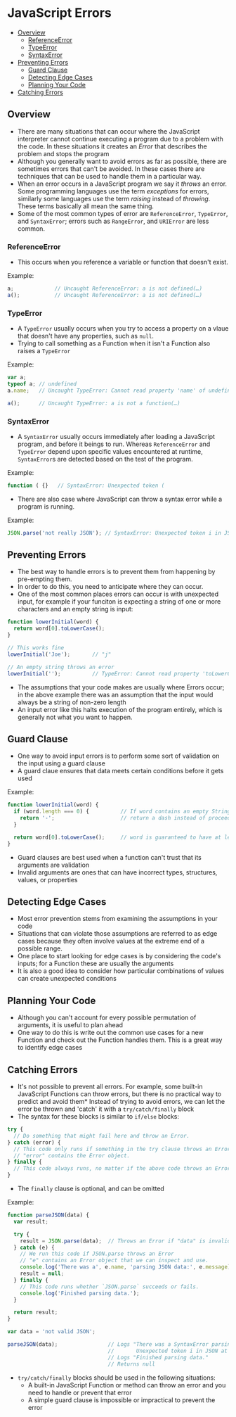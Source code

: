 # JavaScript Errors

  * [Overview](#overview)
    * [ReferenceError](#ReferenceError)
    * [TypeError](#TypeError)
    * [SyntaxError](#SyntaxError)
  * [Preventing Errors](#preventing-errors)
    * [Guard Clause](#guard-clause)
    * [Detecting Edge Cases](#edge-cases)
    * [Planning Your Code](#planning-code)
  * [Catching Errors](#catching-errors)

<a name='overview'></a>
## Overview

  * There are many situations that can occur where the JavaScript interpreter cannot continue executing a program due to a problem with the code. In these situations it creates an *Error* that describes the problem and stops the program
  * Although you generally want to avoid errors as far as possible, there are sometimes errors that can't be avoided. In these cases there are techniques that can be used to handle them in a particular way.
  * When an error occurs in a JavaScript program we say it *throws* an error. Some programming languages use the term *exceptions* for errors, similarly some languages use the term *raising* instead of *throwing*. These terms basically all mean the same thing.
  * Some of the most common types of error are `ReferenceError`, `TypeError`, and `SyntaxError`; errors such as `RangeError`, and `URIError` are less common.

<a name='ReferenceError'></a>
### ReferenceError

  * This occurs when you reference a variable or function that doesn't exist.

Example:

```JavaScript
a;             // Uncaught ReferenceError: a is not defined(…)
a();           // Uncaught ReferenceError: a is not defined(…)
```

<a name='TypeError'></a>
### TypeError

  * A `TypeError` usually occurs when you try to access a property on a vlaue that doesn't have any properties, such as `null`.
  * Trying to call something as a Function when it isn't a Function also raises a `TypeError`

Example:

```JavaScript
var a;
typeof a; // undefined
a.name;   // Uncaught TypeError: Cannot read property 'name' of undefined(…)

a();      // Uncaught TypeError: a is not a function(…)
```

<a name='SyntaxError'></a>
### SyntaxError

  * A `SyntaxError` usually occurs immediately after loading a JavaScript program, and before it beings to run. Whereas `ReferenceError` and `TypeError` depend upon specific values encountered at runtime, `SyntaxError`s are detected based on the test of the program.

Example:

```JavaScript
function ( {}   // SyntaxError: Unexpected token (
```

  * There are also case where JavaScript can throw a syntax error while a program is running.

Example:

```JavaScript
JSON.parse('not really JSON'); // SyntaxError: Unexpected token i in JSON at position 0
```

<a name='preventing-errors'></a>
## Preventing Errors

  * The best way to handle errors is to prevent them from happening by pre-empting them.
  * In order to do this, you need to anticipate where they can occur.
  * One of the most common places errors can occur is with unexpected input, for example if your funciton is expecting a string of one or more characters and an empty string is input:

```JavaScript
function lowerInitial(word) {
  return word[0].toLowerCase();
}

// This works fine
lowerInitial('Joe');       // "j"

// An empty string throws an error
lowerInitial('');          // TypeError: Cannot read property 'toLowerCase' of undefined
```

  * The assumptions that your code makes are usually where Errors occur; in the above example there was an assumption that the input would always be a string of non-zero length
  * An input error like this halts execution of the program entirely, which is generally not what you want to happen.

<a name='guard-clause'></a>
## Guard Clause

  * One way to avoid input errors is to perform some sort of validation on the input using a guard clause
  * A guard claue ensures that data meets certain conditions before it gets used

Example:

```JavaScript
function lowerInitial(word) {
  if (word.length === 0) {          // If word contains an empty String,
    return '-';                     // return a dash instead of proceeding.
  }

  return word[0].toLowerCase();     // word is guaranteed to have at least 1 character due to the guard clause
}
```

  * Guard clauses are best used when a function can't trust that its arguments are validation
  * Invalid arguments are ones that can have incorrect types, structures, values, or properties

<a name='edge-cases'></a>
## Detecting Edge Cases

  * Most error prevention stems from examining the assumptions in your code
  * Situations that can violate those assumptions are referred to as edge cases because they often involve values at the extreme end of a possible range.
  * One place to start looking for edge cases is by considering the code's inputs; for a Function these are usually the arguments
  * It is also a good idea to consider how particular combinations of values can create unexpected conditions

<a name='planning-code'></a>
## Planning Your Code

  * Although you can't account for every possible permutation of arguments, it is useful to plan ahead
  * One way to do this is write out the common use cases for a new Function and check out the Function handles them. This is a great way to identify edge cases

<a name='catching-errors'></a>
## Catching Errors

  * It's not possible to prevent all errors. For example, some built-in JavaScript Functions can throw errors, but there is no practical way to predict and avoid them* Instead of trying to avoid errors, we can let the error be thrown and 'catch' it with a `try/catch/finally` block
  * The syntax for these blocks is similar to `if/else` blocks:


```JavaScript
try {
  // Do something that might fail here and throw an Error.
} catch (error) {
  // This code only runs if something in the try clause throws an Error.
  // "error" contains the Error object.
} finally {
  // This code always runs, no matter if the above code throws an Error or not.
}
```

  * The `finally` clause is optional, and can be omitted

Example:

```JavaScript
function parseJSON(data) {
  var result;

  try {
    result = JSON.parse(data);  // Throws an Error if "data" is invalid
  } catch (e) {
    // We run this code if JSON.parse throws an Error
    // "e" contains an Error object that we can inspect and use.
    console.log('There was a', e.name, 'parsing JSON data:', e.message);
    result = null;
  } finally {
    // This code runs whether `JSON.parse` succeeds or fails.
    console.log('Finished parsing data.');
  }

  return result;
}

var data = 'not valid JSON';

parseJSON(data);                // Logs "There was a SyntaxError parsing JSON data:
                                //       Unexpected token i in JSON at position 0"
                                // Logs "Finished parsing data."
                                // Returns null
```

  * `try/catch/finally` blocks should be used in the following situations:
    * A built-in JavaScript Function or method can throw an error and you need to handle or prevent that error
    * A simple guard clause is impossible or impractical to prevent the error
